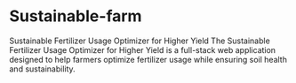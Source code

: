 # Sustainable-farm
Sustainable Fertilizer Usage Optimizer for Higher Yield The Sustainable Fertilizer Usage Optimizer for Higher Yield is a full-stack web application designed to help farmers optimize fertilizer usage while ensuring soil health and sustainability. 
